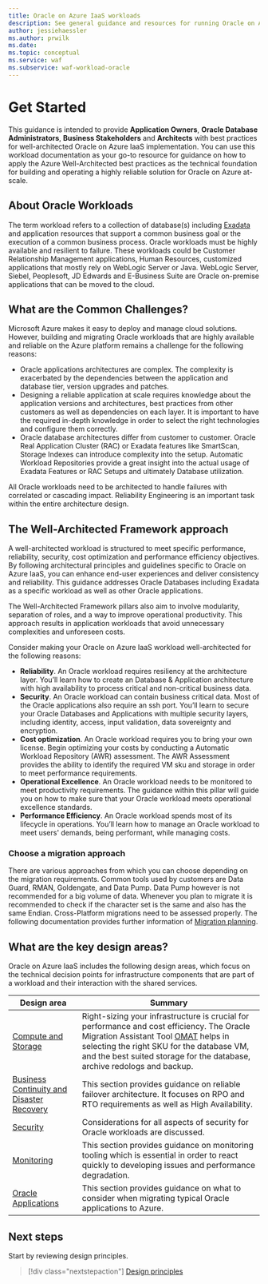 ```yaml
---
title: Oracle on Azure IaaS workloads
description: See general guidance and resources for running Oracle on Azure IaaS.
author: jessiehaessler
ms.author: prwilk
ms.date:
ms.topic: conceptual
ms.service: waf
ms.subservice: waf-workload-oracle
---
```


# Get Started

This guidance is intended to provide **Application Owners**, **Oracle Database Administrators**, **Business Stakeholders** and **Architects** with best practices for well-architected Oracle on Azure IaaS implementation.
You can use this workload documentation as your go-to resource for guidance on how to apply the Azure Well-Architected best practices as the technical foundation for building and operating a highly reliable solution for Oracle on Azure at-scale.

## About Oracle Workloads

The term workload refers to a collection of database(s) including [Exadata](/azure/azure-netapp-files/performance-oracle-multiple-volumes#decoupling-from-exadata) and application resources that support a common business goal or the execution of a common business process. Oracle workloads must be highly available and resilient to failure. 
These workloads could be Customer Relationship Management applications, Human Resources, customized applications that mostly rely on WebLogic Server or Java. WebLogic Server, Siebel, Peoplesoft, JD Edwards and E-Business Suite are Oracle on-premise applications that can be moved to the cloud. 

## What are the Common Challenges?

Microsoft Azure makes it easy to deploy and manage cloud solutions. However, building and migrating Oracle workloads that are highly available and reliable on the Azure platform remains a challenge for the following reasons:
- Oracle applications architectures are complex. The complexity is exacerbated by the dependencies between the application and database tier, version upgrades and patches. 
- Designing a reliable application at scale requires knowledge about the application versions and architectures, best practices from other customers as well as dependencies on each layer. It is important to have the required in-depth knowledge in order to select the right technologies and configure them correctly.
- Oracle database architectures differ from customer to customer. Oracle Real Application Cluster (RAC) or Exadata features like SmartScan, Storage Indexes can introduce complexity into the setup. Automatic Workload Repositories provide a great insight into the actual usage of Exadata Features or RAC Setups and ultimately Database utilization. 

All Oracle workloads need to be architected to handle failures with correlated or cascading impact. Reliability Engineering is an important task within the entire architecture design.

## The Well-Architected Framework approach

A well-architected workload is structured to meet specific performance, reliability, security, cost optimization and performance efficiency objectives. By following architectural principles and guidelines specific to Oracle on Azure IaaS, you can enhance end-user experiences and deliver consistency and reliability. This guidance addresses Oracle Databases including Exadata as a specific workload as well as other Oracle applications.

The Well-Architected Framework pillars also aim to involve modularity, separation of roles, and a way to improve operational productivity. This approach results in application workloads that avoid unnecessary complexities and unforeseen costs.

Consider making your Oracle on Azure IaaS workload well-architected for the following reasons:

- **Reliability**. An Oracle workload requires resiliency at the architecture layer. You’ll learn how to create an Database & Application architecture with high availability to process critical and non-critical business data.
- **Security**. An Oracle workload can contain business critical data. Most of the Oracle applications also require an ssh port. You’ll learn to secure your Oracle Databases and Applications with multiple security layers, including identity, access, input validation, data sovereignty and encryption.
- **Cost optimization**. An Oracle workload requires you to bring your own license. Begin optimizing your costs by conducting a Automatic Workload Repository (AWR) assessment. The AWR Assessment provides the ability to identify the required VM sku and storage in order to meet performance requirements. 
- **Operational Excellence**. An Oracle workload needs to be monitored to meet productivity requirements. The guidance within this pillar will guide you on how to make sure that your Oracle workload meets operational excellence standards.
- **Performance Efficiency**. An Oracle workload spends most of its lifecycle in operations. You’ll learn how to manage an Oracle workload to meet users' demands, being performant, while managing costs.

### Choose a migration approach

There are various approaches from which you can choose depending on the migration requirements. Common tools used by customers are Data Guard, RMAN, Goldengate, and Data Pump. Data Pump however is not recommended for a big volume of data. Whenever you plan to migrate it is recommended to check if the character set is the same and also has the same Endian. Cross-Platform migrations need to be assessed properly. 
The following documentation provides further information of [Migration planning](/azure/cloud-adoption-framework/scenarios/oracle-iaas/oracle-migration-planning).

## What are the key design areas?

Oracle on Azure IaaS includes the following design areas, which focus on the technical decision points for infrastructure components that are part of a workload and their interaction with the shared services.

|Design area|Summary|
|---|---|
|[Compute and Storage](./compute-and-storage.md)|Right-sizing your infrastructure is crucial for performance and cost efficiency. The Oracle Migration Assistant Tool [OMAT](https://github.com/Azure/Oracle-Workloads-for-Azure/tree/main/omat) helps in selecting the right SKU for the database VM, and the best suited storage for the database, archive redologs and backup.|
|[Business Continuity and Disaster Recovery](./bcdr.md)|This section provides guidance on reliable failover architecture. It focuses on RPO and RTO requirements as well as High Availability.|
|[Security](./security-new.md)|Considerations for all aspects of security for Oracle workloads are discussed.|
|[Monitoring](./monitoring.md)|This section provides guidance on monitoring tooling which is essential in order to react quickly to developing issues and performance degradation.|
|[Oracle Applications](./oracle-applications.md)|This section provides guidance on what to consider when migrating typical Oracle applications to Azure.|

<!--## Assessment

Use the assessment tool to evaluate your design choices.

> [!div class="nextstepaction"]
> [Assessment](...)-->

## Next steps

Start by reviewing design principles.

> [!div class="nextstepaction"]
> [Design principles](...)
